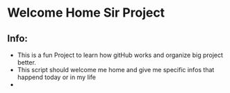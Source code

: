 # Welcome Home Sir Project
## Info:
- This is a fun Project to learn how gitHub works and organize big project better.
- This script should welcome me home and give me specific infos that happend today or in my life
- 